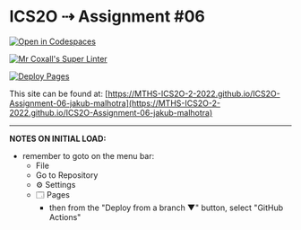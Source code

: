 # ICS2O ⇢ Assignment #06

[![Open in Codespaces](https://classroom.github.com/assets/launch-codespace-7f7980b617ed060a017424585567c406b6ee15c891e84e1186181d67ecf80aa0.svg)](https://classroom.github.com/open-in-codespaces?assignment_repo_id=11328374)

[![Mr Coxall's Super Linter](https://github.com/MTHS-ICS2O-2-2022/ICS2O-Assignment-06-jakub-malhotra/workflows/Mr%20Coxall's%20Super%20Linter/badge.svg)](https://github.com/MTHS-ICS2O-2-2022/ICS2O-Assignment-06-jakub-malhotra/actions)

[![Deploy Pages](https://github.com/MTHS-ICS2O-2-2022/ICS2O-Assignment-06-jakub-malhotra/workflows/Deploy%20Pages/badge.svg)](https://github.com/MTHS-ICS2O-2-2022/ICS2O-Assignment-06-jakub-malhotra/actions)

This site can be found at: [https://MTHS-ICS2O-2-2022.github.io/ICS2O-Assignment-06-jakub-malhotra](https://MTHS-ICS2O-2-2022.github.io/ICS2O-Assignment-06-jakub-malhotra)

---

**NOTES ON INITIAL LOAD:**
- remember to goto on the menu bar:
  - File
  - Go to Repository
  - ⚙ Settings
  - 🗔 Pages
    - then from the "Deploy from a branch ▼" button, select "GitHub Actions"

